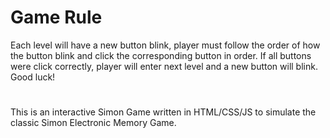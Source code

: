 # Game Rule
Each level will have a new button blink, player must follow the order of how the button blink and click the corresponding button in order. If all buttons were click correctly, player will enter next level and a new button will blink. Good luck!

# 
This is an interactive Simon Game written in HTML/CSS/JS to simulate the classic Simon Electronic Memory Game.

